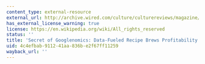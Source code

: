 ```yaml
---
content_type: external-resource
external_url: http://archive.wired.com/culture/culturereviews/magazine/17-06/nep_googlenomics
has_external_license_warning: true
license: https://en.wikipedia.org/wiki/All_rights_reserved
status: ''
title: 'Secret of Googlenomics: Data-Fueled Recipe Brews Profitability'
uid: 4c4efbab-9112-41aa-836b-e2f67ff11259
wayback_url: ''
---
```

